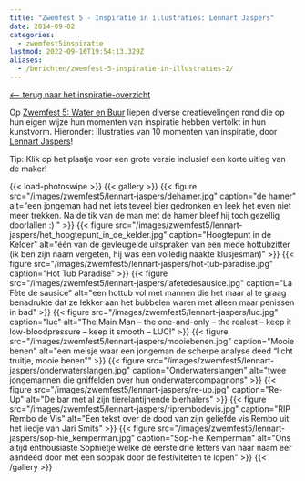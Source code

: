 ```yaml
---
title: "Zwemfest 5 - Inspiratie in illustraties: Lennart Jaspers"
date: 2014-09-02
categories:
  - zwemfest5inspiratie
lastmod: 2022-09-16T19:54:13.329Z
aliases:
  - /berichten/zwemfest-5-inspiratie-in-illustraties-2/
---
```

[<-- terug naar het inspiratie-overzicht](/berichten/zwemfest-5-in-tekst-en-beeld/) 

Op [Zwemfest 5: Water en Buur](/zwemfest/2014/) liepen diverse creatievelingen rond die op hun eigen wijze hun momenten van inspiratie hebben vertolkt in hun kunstvorm. Hieronder: illustraties van 10 momenten van inspiratie, door [Lennart Jaspers](http://cargocollective.com/lart)!

Tip: Klik op het plaatje voor een grote versie inclusief een korte uitleg van de maker!

{{< load-photoswipe >}}
{{< gallery >}}
  {{< figure src="/images/zwemfest5/lennart-jaspers/dehamer.jpg" caption="de hamer" alt="een jongeman had net iets teveel bier gedronken en leek het even niet meer trekken. Na de tik van de man met de hamer bleef hij toch gezellig doorlallen :) " >}}
  {{< figure src="/images/zwemfest5/lennart-jaspers/het_hoogtepunt_in_de_kelder.jpg" caption="Hoogtepunt in de Kelder" alt="één van de gevleugelde uitspraken van een mede hottubzitter (ik ben zijn naam vergeten, hij was een volledig naakte klusjesman)" >}}
  {{< figure src="/images/zwemfest5/lennart-jaspers/hot-tub-paradise.jpg" caption="Hot Tub Paradise" >}}
  {{< figure src="/images/zwemfest5/lennart-jaspers/lafetedesausice.jpg" caption="La Fète de sausice" alt="een hottub vol met mannen die het maar al te graag benadrukte dat ze lekker aan het bubbelen waren met alleen maar penissen in bad" >}}
  {{< figure src="/images/zwemfest5/lennart-jaspers/luc.jpg" caption="luc" alt="The Main Man – the one-and-only – the realest – keep it low-bloodpressure – keep it smooth – LUC!" >}}
  {{< figure src="/images/zwemfest5/lennart-jaspers/mooiebenen.jpg" caption="Mooie benen" alt="een meisje waar een jongeman de scherpe analyse deed “licht truitje, mooie benen”" >}}
  {{< figure src="/images/zwemfest5/lennart-jaspers/onderwaterslangen.jpg" caption="Onderwaterslangen" alt="twee jongemannen die gniffelden over hun onderwatercompagnons" >}}
  {{< figure src="/images/zwemfest5/lennart-jaspers/re-up.jpg" caption="Re-Up" alt="De bar met al zijn tierelantijnende bierhalers" >}}
  {{< figure src="/images/zwemfest5/lennart-jaspers/riprembodevis.jpg" caption="RIP Rembo de Vis" alt="Een tekst over de dood van zijn geliefde vis Rembo uit het liedje van Jari Smits" >}}
  {{< figure src="/images/zwemfest5/lennart-jaspers/sop-hie_kemperman.jpg" caption="Sop-hie Kemperman" alt="Ons altijd enthousiaste Sophietje welke de eerste drie letters van haar naam eer aandeed door met een soppak door de festiviteiten te lopen" >}}
{{< /gallery >}}


